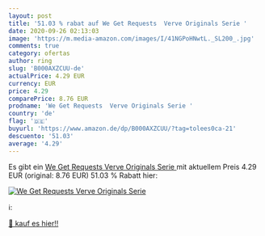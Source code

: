 ```yaml
---
layout: post
title: '51.03 % rabat auf We Get Requests  Verve Originals Serie '
date: 2020-09-26 02:13:03
image: 'https://m.media-amazon.com/images/I/41NGPoHNwtL._SL200_.jpg'
comments: true
category: ofertas
author: ring
slug: 'B000AXZCUU-de'
actualPrice: 4.29 EUR
currency: EUR
price: 4.29
comparePrice: 8.76 EUR
prodname: 'We Get Requests  Verve Originals Serie '
country: 'de'
flag: '🇩🇪'
buyurl: 'https://www.amazon.de/dp/B000AXZCUU/?tag=tolees0ca-21'
descuento: '51.03'
average: '4.29'
---
```


Es gibt ein [We Get Requests  Verve Originals Serie ](https://www.amazon.de/dp/B000AXZCUU/?tag=tolees0ca-21) mit aktuellem Preis 4.29 EUR (original: 8.76 EUR) 51.03 % Rabatt hier:

[![We Get Requests  Verve Originals Serie ](https://m.media-amazon.com/images/I/41NGPoHNwtL._SL200_.jpg)](https://www.amazon.de/dp/B000AXZCUU/?tag=tolees0ca-21)

ℹ️:


[🛒 kauf es hier!!](https://www.amazon.de/dp/B000AXZCUU/?tag=tolees0ca-21)
